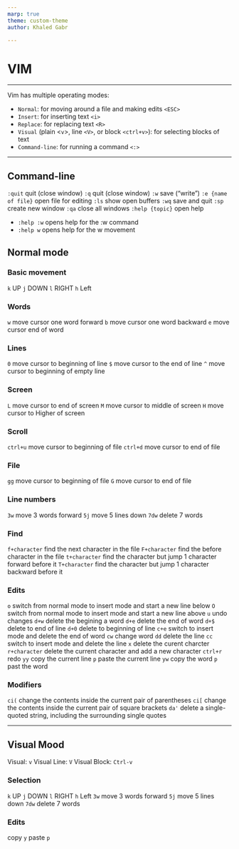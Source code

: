 ```yaml
---
marp: true
theme: custom-theme
author: Khaled Gabr

---
```


# VIM

---
Vim has multiple operating modes:

- `Normal`: for moving around a file and making edits `<ESC>`
- `Insert`: for inserting text `<i>`
- `Replace`: for replacing text `<R>`
- `Visual` (plain <`v`>, line `<V>`, or block `<ctrl+v>`): for selecting blocks of text
- `Command-line`: for running a command `<:>`

---

## Command-line

`:quit` quit (close window)
`:q` quit (close window)
`:w` save (“write”)
`:e {name of file}` open file for editing
`:ls` show open buffers
`:wq` save and quit
`:sp` create new window
`:qa` close all windows
`:help {topic}` open help

- `:help :w` opens help for the :w command
- `:help w` opens help for the w movement
  
## Normal mode

### Basic movement

`k` UP
`j` DOWN
`l` RIGHT
`h` Left

### Words

`w` move cursor one word forward
`b` move cursor one word backward
`e` move cursor end of word

### Lines

`0` move cursor to beginning of line
`$` move cursor to the end of line
`^` move cursor to beginning of empty line

### Screen

`L` move cursor to end of screen
`M` move cursor to middle of screen
`H` move cursor to Higher of screen

### Scroll

`ctrl+u` move cursor to beginning of file
`ctrl+d` move cursor to end of file

### File

`gg` move cursor to beginning of file
`G` move cursor to end of file

### Line numbers

`3w` move 3 words forward
`5j` move 5 lines down
`7dw` delete 7 words

### Find

`f+character` find the next character in the file
`F+character` find the before character in the file
`t+character` find the character but jump 1 character forward before it
`T+character` find the character but jump 1 character backward before it

### Edits

`o` switch from normal mode to insert mode and start a new line below
`O` switch from normal mode to insert mode and start a new line above
`u` undo changes
`d+w` delete the begining a word
`d+e` delete the end of word
`d+$` delete to end of line
`d+0` delete to beginning of line
`c+e` switch to insert mode and delete the end of word
`cw`  change word
`dd` delete the line
`cc` switch to insert mode and delete the line
`x` delete the curent charcter
`r+character` delete the current character and add a new character
`ctrl+r` redo
`yy` copy the current line
`p` paste the current line
`yw` copy the word
`p` past the word

### Modifiers

`ci(` change the contents inside the current pair of parentheses
`ci[` change the contents inside the current pair of square brackets
`da'` delete a single-quoted string, including the surrounding single quotes

---

## Visual Mood

Visual: `v`
Visual Line: `V`
Visual Block: `Ctrl-v`

### Selection

`k` UP
`j` DOWN
`l` RIGHT
`h` Left
`3w` move 3 words forward
`5j` move 5 lines down
`7dw` delete 7 words

### Edits

copy `y`
paste `p`
